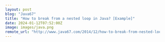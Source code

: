 ```yaml
---
layout: post
blog: "Java67"
title: "How to break from a nested loop in Java? [Example]"
date: 2024-01-12T07:52:00Z
image: images/java.png
remote_url: "http://www.java67.com/2014/12/how-to-break-from-nested-loop-in-java.html"
---
```


